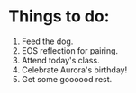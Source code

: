 # Things to do: 

1. Feed the dog. 
2. EOS reflection for pairing. 
3. Attend today's class. 
4. Celebrate Aurora's birthday! 
5. Get some goooood rest.